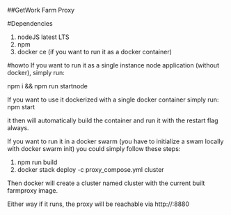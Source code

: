 ##GetWork Farm Proxy

#Dependencies
1. nodeJS latest LTS
2. npm
3. docker ce (if you want to run it as a docker container)

#howto
If you want to run it as a single instance node application (without docker), simply run:

npm i && npm run startnode

If you want to use it dockerized with a single docker container simply run:
npm start

it then will automatically build the container and run it with the restart flag always.

If you want to run it in a docker swarm (you have to initialize a swam locally with docker swarm init)
you could simply follow these steps:
1. npm run build
2. docker stack deploy -c proxy_compose.yml cluster

Then docker will create a cluster named cluster with the current built farmproxy image.

Either way if it runs, the proxy will be reachable via http://<ip-address>:8880

